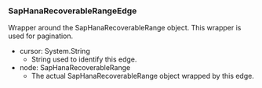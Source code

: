 ### SapHanaRecoverableRangeEdge
Wrapper around the SapHanaRecoverableRange object. This wrapper is used for pagination.

- cursor: System.String
  - String used to identify this edge.
- node: SapHanaRecoverableRange
  - The actual SapHanaRecoverableRange object wrapped by this edge.
